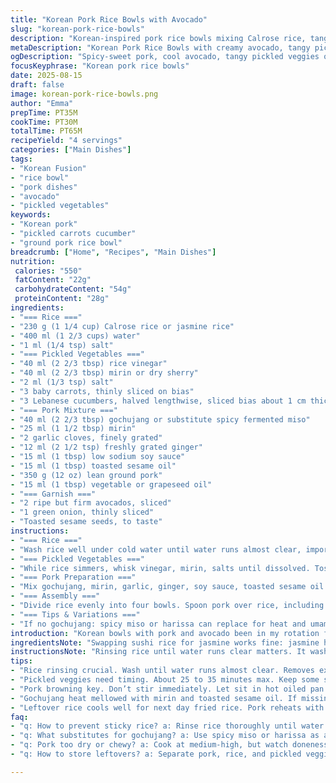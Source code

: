 ```yaml
---
title: "Korean Pork Rice Bowls with Avocado"
slug: "korean-pork-rice-bowls"
description: "Korean-inspired pork rice bowls mixing Calrose rice, tangy pickled veggies, and spicy-sweet pork. Avocado adds buttery creaminess. Gochujang’s heat softened by mirin and toasted sesame oil. Carrots and cucumbers slowed down in vinegar-mirin bath punch with snap. Pork browned deeply, caramel notes, just-tender but juicy. Rice fluff-textured but hearty, absorbs meat juices. Toss toasted sesame seeds and green onion on top. Simple swaps include sushi rice for jasmine, gochujang replaced by spicy miso, avocado swapped with ripe mango for sweet contrast. Good balance of earthy, spicy, acidic, creamy. All without dairy, nuts, or eggs. 4 servings. Prep plus cook about an hour. Adjust heat to taste. Leftover rice can be cooled and fried next day. Play with vinegar type for different tang."
metaDescription: "Korean Pork Rice Bowls with creamy avocado, tangy pickled veggies, and caramelized pork. Quick simmer rice, bold gochujang heat softened by mirin and sesame oil."
ogDescription: "Spicy-sweet pork, cool avocado, tangy pickled veggies on fluffy rice. Gochujang heat mellowed by mirin. Brown pork till caramelized, serve with toasted seeds."
focusKeyphrase: "Korean pork rice bowls"
date: 2025-08-15
draft: false
image: korean-pork-rice-bowls.png
author: "Emma"
prepTime: PT35M
cookTime: PT30M
totalTime: PT65M
recipeYield: "4 servings"
categories: ["Main Dishes"]
tags:
- "Korean Fusion"
- "rice bowl"
- "pork dishes"
- "avocado"
- "pickled vegetables"
keywords:
- "Korean pork"
- "pickled carrots cucumber"
- "ground pork rice bowl"
breadcrumb: ["Home", "Recipes", "Main Dishes"]
nutrition: 
 calories: "550"
 fatContent: "22g"
 carbohydrateContent: "54g"
 proteinContent: "28g"
ingredients:
- "=== Rice ==="
- "230 g (1 1/4 cup) Calrose rice or jasmine rice"
- "400 ml (1 2/3 cups) water"
- "1 ml (1/4 tsp) salt"
- "=== Pickled Vegetables ==="
- "40 ml (2 2/3 tbsp) rice vinegar"
- "40 ml (2 2/3 tbsp) mirin or dry sherry"
- "2 ml (1/3 tsp) salt"
- "3 baby carrots, thinly sliced on bias"
- "3 Lebanese cucumbers, halved lengthwise, sliced bias about 1 cm thick"
- "=== Pork Mixture ==="
- "40 ml (2 2/3 tbsp) gochujang or substitute spicy fermented miso"
- "25 ml (1 1/2 tbsp) mirin"
- "2 garlic cloves, finely grated"
- "12 ml (2 1/2 tsp) freshly grated ginger"
- "15 ml (1 tbsp) low sodium soy sauce"
- "15 ml (1 tbsp) toasted sesame oil"
- "350 g (12 oz) lean ground pork"
- "15 ml (1 tbsp) vegetable or grapeseed oil"
- "=== Garnish ==="
- "2 ripe but firm avocados, sliced"
- "1 green onion, thinly sliced"
- "Toasted sesame seeds, to taste"
instructions:
- "=== Rice ==="
- "Wash rice well under cold water until water runs almost clear, important to prevent gummy texture. Drain well. In pot, combine rice, water, salt. Bring to soft boil uncovered. Once bubbling, cover, reduce heat to lowest simmer — quiet bubbling surface only. Cook 14-17 minutes until water absorbed, crusty sounds stop. Rest covered off heat 12 minutes — rice grains finish steaming, separate nicely when fluffed. Use fork to fluff gently, avoid mashing. Let cool slightly to avoid soggy bowls."
- "=== Pickled Vegetables ==="
- "While rice simmers, whisk vinegar, mirin, salts until dissolved. Toss carrots and cucumbers in mixture, stir well. Let sit 25-35 minutes — veggies soften, vibrantly tangy, some crunch left. Drain excess liquid before serving. Could add thin sliced daikon or radish for added crunch or color variety."
- "=== Pork Preparation ==="
- "Mix gochujang, mirin, garlic, ginger, soy sauce, toasted sesame oil in large bowl. Add pork; mix thoroughly by hand until meat evenly coated, sticky. Heat heavy skillet over medium-high. Add oil, swirl. Add pork mixture, immediately start breaking into small pieces with wooden spoon. Let pork sit briefly undisturbed, hear sizzling crackle. Stir and turn meat every couple minutes to develop deep caramelized crust, no pale patches. Takes about 12-15 minutes. Watch texture closely — pork should be browned but still juicy, no dryness. Taste for salt & heat, adjust if needed (extra soy or gochujang)."
- "=== Assembly ==="
- "Divide rice evenly into four bowls. Spoon pork over rice, including any juices, glossy coating important. Neatly pile pickled carrots and cucumbers to one side for contrast. Add avocado slices around edge or on top for creaminess that cools heat. Sprinkle with sliced green onions and toasted sesame seeds liberally. Serve immediately. The pork juices soak rice, blending savory heat with cool, tangy fresh crunch and buttery avocado."
- "=== Tips & Variations ==="
- "If no gochujang: spicy miso or harissa can replace for heat and umami, lower quantity if extra salty. Avocado can be swapped with ripe mango or even a quick kimchi if craving punch. If rice sticks together too much, rinse more, or add a sprinkle of cornstarch in pickling step to keep veggies crisp. Cook pork low to avoid drying but high enough to get caramelization — no pale meat or mush. Could also use ground chicken or turkey but slower cooking, less fat. Toast sesame seeds in dry pan until fragrant, don't burn — nutty aroma signals good flavor. Leftover pork reheats well, great with cold noodles or lettuce wraps."
introduction: "Korean bowls with pork and avocado been in my rotation for years. Simple but hit so many notes — spicy sticky pork caramelized just right, tang bite on crisp pickled vegetables, creamy avocado cooling heat, fluffy rice absorbing every drop. Figured out early that rinsing rice well and resting after cooking makes all the difference — no clumps or mush. Every cook underestimates patience here. Gochujang pungency isn’t just heat; mellow with mirin and toasted sesame oil. Carrots and cucumbers don’t need heavy pickling — quick bath keeps snap and freshness, balances pork. Avocado last minute keeps it creamy, green instead of greenish mush. Learned to hear that sizzle when pork enters the pan. Don’t rush browning. The smell tells all. Leftover bowls become fried rice with egg, magic. Variations endless. Always good to have this flavor base in your toolbox."
ingredientsNote: "Swapping sushi rice for jasmine works fine: jasmine has floral notes, less sticky, good if you want drier grain separation. If no mirin, use dry sherry or a touch of sugar and rice vinegar mix. Gochujang is key but can be swapped for spicy miso or even sambal oelek if you can tolerate added salt loads. Use avocado firm but ripe — too soft and it turns to mush or colors too dark, too hard and it jars against softer textures. If carrots large, try thinner slices for faster marination. Veggies can be changed seasonally — daikon, radish, or bell pepper strips also work. Sesame oil has to be toast, raw gives odd grassy aroma. And don’t skip rinsing rice — it’s non-negotiable to prevent clumping."
instructionsNote: "Rinsing rice until water runs clear matters. It washes off starch that gels too much. Drain thoroughly or risk gummy texture. Bring rice-water to strong simmer before reduce — no peeking during steaming or risk tough, sticky grains. Resting rice off heat lets steam finish cooking evenly. Pickled veggies: whisk vinegar, mirin, salt first so salt doesn’t stay gritty. Marinate 25-35 mins max to keep crunch. Pork: mix all flavor ingredients first, then meat ensures uniform coating — hands best here, skip tongs. Heat pan properly before adding pork so it sears immediately. Resist stirring first 2-3 minutes, get color, then stir and break apart. Look for browned edges, no pink. Taste for balance. Assemble immediately, pork juices soak rice. Garnish greens and seeds last minute to keep crunch and visual pop. Toasting sesame seeds in dry skillet till aroma peaks. Timing flexible — listen for sizzle and look for caramel, not cook by clock."
tips:
- "Rice rinsing crucial. Wash until water runs almost clear. Removes excess starch. Prevents gummy clumps. After cooking, rest covered off heat twelve minutes. Steams rice grains fully. No mush. Use fork to fluff gently. Avoid pressing mushy texture. If it sticks too much, rinse again or try adding pinch of cornstarch in pickling liquid to help veggie crispness. Tactile feel best here."
- "Pickled veggies need timing. About 25 to 35 minutes max. Keep some snap, not soggy. Stir to coat well in vinegar-mirin bath. Drain excess liquid to avoid watery bowls. Thin slices like carrots on bias speed marinating. Cucumbers sliced thick avoid limp. Try daikon or radish slices for crunch variation. Vinegar types swap—rice vinegar is mild; play with others for different tang balance."
- "Pork browning key. Don’t stir immediately. Let sit in hot oiled pan to form crust. Listen for sizzling crackle. Stir and break every few minutes. Look for even caramelization, no pale patches. Use medium-high heat but adjust if starts burning. Juicy but browned, not dry. Adjust seasoning after cooking with soy or extra gochujang. Ground chicken or turkey swap works but slower cook, less fat means watch dryness closely."
- "Gochujang heat mellowed with mirin and toasted sesame oil. If missing gochujang, spicy fermented miso or harissa can work. Lower amount if salt heavy. Sesame oil must be toasted, raw smells grassy and off. Toast seeds separately until nutty aroma peaks; don’t burn or it’s bitter. Avocado ripeness matters—firm ripe slices hold shape, keep creamy contrast. Avoid mush in bowl or color browns too fast on plate."
- "Leftover rice cools well for next day fried rice. Pork reheats with sturdy texture, good in cold noodle salads or lettuce wraps. Carrots and cucumbers pickles last best few hours, not days. Timing assembly matters—add avocado last minute to preserve color and cool creaminess. Watch for balance of hot, tangy, creamy, and hearty. Don’t overcook pork or rice, smell and sizzle guide timing."
faq:
- "q: How to prevent sticky rice? a: Rinse rice thoroughly until water clears. Removes starch that causes clumping. Rest rice after cooking off heat for twelve minutes to finish steaming. Fluff carefully with fork, no mashing. If too sticky, rinse again or add pinch cornstarch with pickled veggies for crispness."
- "q: What substitutes for gochujang? a: Use spicy miso or harissa as alternatives. Lower amount due to salt content. Sambal oelek possible if handle salt. Mirin and toasted sesame oil soften heat and add aroma. Different combo but keep texture thick and sticky is key for coating pork well."
- "q: Pork too dry or chewy? a: Cook at medium-high, but watch doneness. Let pork crust form without stirring first few minutes. Break up slowly after crust forms. Fat content affects juiciness—lean pork better with careful timing. Ground chicken or turkey cooks slower, so keep close eye. Adjust soy and gochujang to add moisture flavor after cooking."
- "q: How to store leftovers? a: Separate pork, rice, and pickled veggies if possible. Refrigerate in airtight containers, use within 2 days. Reheat pork slowly to avoid drying. Rice can be stir-fried cold the next day. Pickled veggies best fresh, lose crunch after time. Avocado should be added fresh each serving, or it browns fast."

---
```

